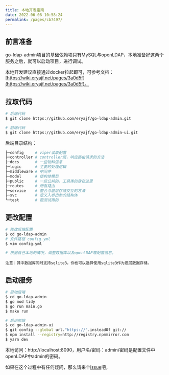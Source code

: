 ```yaml
---
title: 本地开发指南
date: 2022-06-08 10:58:24
permalink: /pages/cb7497/
---
```


## 前言准备

go-ldap-admin项目的基础依赖项只有MySQL与openLDAP，本地准备好这两个服务之后，就可以启动项目，进行调试。

本地开发建议直接通过docker拉起即可，可参考文档：[https://wiki.eryajf.net/pages/3a0d5f](https://wiki.eryajf.net/pages/3a0d5f)。

## 拉取代码

```sh
# 后端代码
$ git clone https://github.com/eryajf/go-ldap-admin.git

# 前端代码
$ git clone https://github.com/eryajf/go-ldap-admin-ui.git
```

后端目录结构：

```sh
├─config     # viper读取配置
├─controller # controller层，响应路由请求的方法
├─docs       # 一些物料信息
├─logic      # 主要的处理逻辑
├─middleware # 中间件
├─model      # 结构体模型
├─public     # 一些公共的，工具类的放在这里
├─routes     # 所有路由
├─service    # 整合与底层存储交互的方法
├─svc        # 定义入参出参的结构体
└─test       # 跑测试用的
```

## 更改配置

```sh
# 修改后端配置
$ cd go-ldap-admin
# 文件路径 config.yml
$ vim config.yml

# 根据自己本地的情况，调整数据库以及openLDAP等配置信息。
```

`注意：其中数据库同时支持sqlite3，你也可以选择使用sqlite3作为底层数据存储。`

## 启动服务

```sh
# 启动后端
$ cd go-ldap-admin
$ go mod tidy
$ go run main.go
$ make run

# 启动前端
$ cd go-ldap-admin-ui
$ git config --global url."https://".insteadOf git://
$ npm install --registry=http://registry.npmmirror.com
$ yarn dev
```

本地访问：http://localhost:8090，用户名/密码：admin/密码是配置文件中openLDAP中admin的密码。

如果在这个过程中有任何疑问，那么请来个[issue](https://github.com/eryajf/go-ldap-admin/issues/new)吧。
